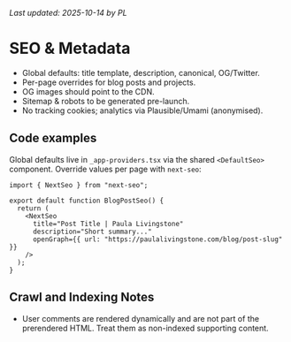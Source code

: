 _Last updated: 2025-10-14 by PL_

# SEO & Metadata

- Global defaults: title template, description, canonical, OG/Twitter.
- Per-page overrides for blog posts and projects.
- OG images should point to the CDN.
- Sitemap & robots to be generated pre-launch.
- No tracking cookies; analytics via Plausible/Umami (anonymised).

## Code examples

Global defaults live in `_app-providers.tsx` via the shared `<DefaultSeo>` component. Override values per page with `next-seo`:

```tsx
import { NextSeo } from "next-seo";

export default function BlogPostSeo() {
  return (
    <NextSeo
      title="Post Title | Paula Livingstone"
      description="Short summary..."
      openGraph={{ url: "https://paulalivingstone.com/blog/post-slug" }}
    />
  );
}
```

## Crawl and Indexing Notes

- User comments are rendered dynamically and are not part of the prerendered HTML. Treat them as non-indexed supporting content.
